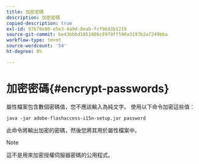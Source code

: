 ```yaml
---
title: 加密密碼
description: 加密密碼
copied-description: true
exl-id: 97b78e00-e5e3-4a9d-8eab-fcf96d3b1219
source-git-commit: be43bbbd1051886c8979ff590a3197b2a7249b6a
workflow-type: tm+mt
source-wordcount: '54'
ht-degree: 0%

---
```


# 加密密碼{#encrypt-passwords}

屬性檔案包含數個密碼值，您不應該輸入為純文字。 使用以下命令加密這些值：

`java -jar adobe-flashaccess-i15n-setup.jar password`

此命令將輸出加密的密碼，然後您將其用於屬性檔案中。

>[!NOTE]
>這不是用來加密授權伺服器密碼的公用程式。
